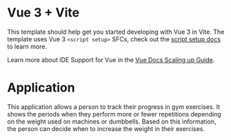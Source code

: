 # Vue 3 + Vite

This template should help get you started developing with Vue 3 in Vite. The template uses Vue 3 `<script setup>` SFCs, check out the [script setup docs](https://v3.vuejs.org/api/sfc-script-setup.html#sfc-script-setup) to learn more.

Learn more about IDE Support for Vue in the [Vue Docs Scaling up Guide](https://vuejs.org/guide/scaling-up/tooling.html#ide-support).

# Application

This application allows a person to track their progress in gym exercises. It shows the periods when they perform more or fewer repetitions depending on the weight used on machines or dumbbells. Based on this information, the person can decide when to increase the weight in their exercises.